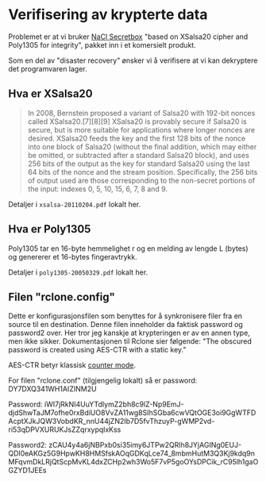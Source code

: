 # Verifisering av krypterte data

Problemet er at vi bruker [NaCl
Secretbox](https://en.wikipedia.org/wiki/NaCl_(software)) "based on
XSalsa20 cipher and Poly1305 for integrity", pakket inn i et
komersielt produkt.  

Som en del av "disaster recovery" ønsker vi å verifisere at vi kan
dekryptere det programvaren lager.


## Hva er XSalsa20

>In 2008, Bernstein proposed a variant of Salsa20 with 192-bit nonces
>called XSalsa20.[7][8][9] XSalsa20 is provably secure if Salsa20 is
>secure, but is more suitable for applications where longer nonces are
>desired. XSalsa20 feeds the key and the first 128 bits of the nonce
>into one block of Salsa20 (without the final addition, which may
>either be omitted, or subtracted after a standard Salsa20 block), and
>uses 256 bits of the output as the key for standard Salsa20 using the
>last 64 bits of the nonce and the stream position. Specifically, the
>256 bits of output used are those corresponding to the non-secret
>portions of the input: indexes 0, 5, 10, 15, 6, 7, 8 and 9. 

Detaljer i `xsalsa-20110204.pdf` lokalt her.

## Hva er Poly1305

Poly1305  tar en 16-byte hemmelighet r og en melding av lengde L
(bytes) og genererer et 16-bytes fingeravtrykk.

Detaljer i `poly1305-20050329.pdf` lokalt her.


## Filen "rclone.config"
Dette er konfigurasjonsfilen som benyttes for å synkronisere filer fra
en source til en destination. Denne filen inneholder da faktisk
password og password2 over. Her tror jeg kanskje at krypteringen er av
en annen type, men ikke sikker. Dokumentasjonen til Rclone sier
følgende: "The obscured password is created using AES-CTR with a
static key."

AES-CTR betyr klassisk [counter
mode](https://en.wikipedia.org/wiki/Block_cipher_mode_of_operation#Counter_(CTR)).

For filen "rclone.conf" (tilgjengelig lokalt) så er password: DY7DXQ341WH1AIZINM2U


Password: iWI7jRkNI4UuYTdIymZ2bh8c9lZ-Np9EmJ-djdShwTaJM7ofhe0rxBdiUO8VvZA11wg8SIhSGba6cwVQtOGE3oi9GgWTFDAcptXJkJQW3VobdKR_nnU44jZN2Ib7D5fvThzuyP-gWMP2vd-ri53qDPVXURUKJsZZqrxypqlxKss

Password2: zCAU4y4a6jNBPxb0si35imy6JTPw2QRlh8JYjAGINg0EUJ-QDl0eAKGz5G9HpwKH8HMSfskAOqGDKqLce74_8mbmHutM3Q3Kj9kdq9nMFqvmDkLRjQtScpMvKL4dxZCHp2wh3Wo5F7vP5goOYsDPCik_rC95lh1gaOGZYD1JEEs

